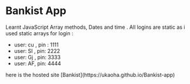 # Bankist App 
Learnt JavaScript Array methods, Dates and time .
All logins are static as i used static arrays for login  :
<ul>
<li>user: cu , pin : 1111 </li>
<li>user: SI , pin: 2222</li>
<li>user: Gj , pin: 3333</li>
<li>user: AF, pin: 4444</li>
</ul>
here is the hosted site 
[Bankist](https://ukaoha.github.io/Bankist-app)